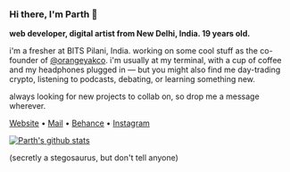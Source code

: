 ### Hi there, I'm Parth 🦕
**web developer, digital artist from New Delhi, India. 19 years old.** 

i'm a fresher at BITS Pilani, India. working on some cool stuff as the co-founder of [@orangeyakco](https://orangeyak.co). i'm usually at my terminal, with a cup of coffee and my headphones plugged in — but you might also find me day-trading crypto, listening to podcasts, debating, or learning something new.  


always looking for new projects to collab on, so drop me a message wherever.

[Website](https://psrth.io) •
[Mail](mailto:psrth@protonmail.com) •
[Behance](https://www.behance.net/psrth) •
[Instagram](https://www.instagram.com/parthsharma151/) 


[![Parth's github stats](https://github-readme-stats.vercel.app/api?username=psrth&theme=prussian&show_icons=true)](https://github.com/anuraghazra/github-readme-stats)

(secretly a stegosaurus, but don't tell anyone)
